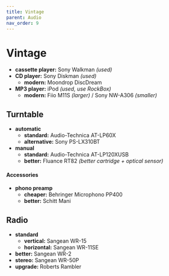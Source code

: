 ```yaml
---
title: Vintage
parent: Audio
nav_order: 9
---
```

# Vintage

- **cassette player:** Sony Walkman *(used)*
- **CD player:** Sony Diskman *(used)*
	- **modern:** Moondrop DiscDream
- **MP3 player:** iPod *(used, use RockBox)* 
	- **modern:** Fiio M11S *(larger)* / Sony NW-A306 *(smaller)*

## Turntable

- **automatic** 
	- **standard:** Audio-Technica AT-LP60X
	- **alternative:** Sony PS-LX310BT
- **manual** 
	- **standard:** Audio-Technica AT-LP120XUSB
	- **better:** Fluance RT82 *(better cartridge + optical sensor)*

#### Accessories

- **phono preamp** 
	- **cheaper:** Behringer Microphono PP400
	- **better:** Schitt Mani

## Radio

- **standard**
	- **vertical:** Sangean WR-15
	- **horizontal:** Sangean WR-11SE
- **better:** Sangean WR-2
- **stereo:** Sangean WR-50P
- **upgrade:** Roberts Rambler
